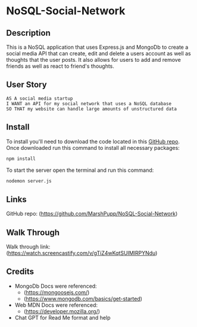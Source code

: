 # NoSQL-Social-Network

## Description
This is a NoSQL application that uses Express.js and MongoDb to create a social media API that can create, edit and delete a users account as well as thoughts that the user posts. It also allows for users to add and remove friends as well as react to friend's thoughts.

## User Story
~~~
AS A social media startup
I WANT an API for my social network that uses a NoSQL database
SO THAT my website can handle large amounts of unstructured data
~~~

## Install
To install you'll need to download the code located in this [GitHub repo](https://github.com/MarshPupp/NoSQL-Social-Network). Once downloaded run this command to install all necessary packages:
```sh
npm install
```
To start the server open the terminal and run this command:
```sh
nodemon server.js
```

## Links
GitHub repo: (https://github.com/MarshPupp/NoSQL-Social-Network)

## Walk Through
Walk through link: (https://watch.screencastify.com/v/gTiZ4wKqtSUIMlRPYNdu)

## Credits
* MongoDb Docs were referenced:
  * (https://mongoosejs.com/) 
  * (https://www.mongodb.com/basics/get-started)
* Web MDN Docs were referenced:
  * (https://developer.mozilla.org/) 
* Chat GPT for Read Me format and help

